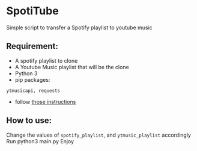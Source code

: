 # SpotiTube

Simple script to transfer a Spotify playlist to youtube music

Requirement:
-------
- A spotify playlist to clone
- A Youtube Music playlist that will be the clone
- Python 3
- pip packages:
```
ytmusicapi, requests
```
- follow [those instructions](https://ytmusicapi.readthedocs.io/en/latest/setup/oauth.html)

How to use:
-------
Change the values of ```spotify_playlist```, and ```ytmusic_playlist``` accordingly
Run python3 main.py
Enjoy
